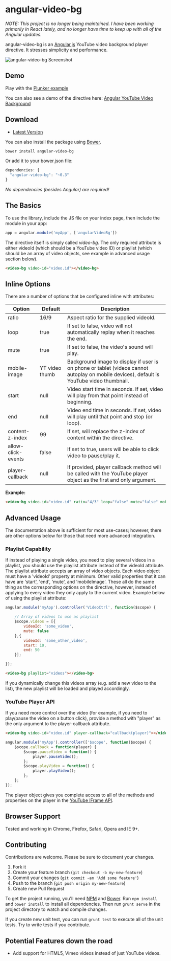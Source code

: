 # angular-video-bg

_NOTE: This project is no longer being maintained. I have been working primarily in React lately, and no longer have time to keep up with all of the Angular updates._

angular-video-bg is an [Angular.js](http://angularjs.org/) YouTube video background player directive. It stresses simplicity and performance.

![angular-video-bg Screenshot](https://raw.github.com/kanzelm3/angular-video-bg/master/screenshot.png)

## Demo

Play with the [Plunker example](http://plnkr.co/edit/PR2oFbCeDoN3PCwAHMdg?p=preview)

You can also see a demo of the directive here: [Angular YouTube Video Background](http://kanzelm3.github.io/angular-video-bg/)

## Download

* [Latest Version](https://github.com/kanzelm3/angular-video-bg/zipball/master)

You can also install the package using [Bower](http://bower.io).

```sh
bower install angular-video-bg
```

Or add it to your bower.json file:

```javascript
dependencies: {
  "angular-video-bg": "~0.3"
}
```

*No dependencies (besides Angular) are required!*

## The Basics

To use the library, include the JS file on your index page, then include the module in your app:

```javascript
app = angular.module('myApp', ['angularVideoBg'])
```

The directive itself is simply called *video-bg*. The only required attribute is either videoId (which should be a YouTube
video ID) or playlist (which should be an array of video objects, see example in advanced usage section below).

```html
<video-bg video-id="video.id"></video-bg>
```

## Inline Options

There are a number of options that be configured inline with attributes:

| Option               | Default             | Description                                                                                 |
| -------------------- | ------------------- | ------------------------------------------------------------------------------------------- |
| ratio                | 16/9                | Aspect ratio for the supplied videoId.                                                      |
| loop                 | true                | If set to false, video will not automatically replay when it reaches the end.               |
| mute                 | true                | If set to false, the video's sound will play.                                               |
| mobile-image         | YT video thumb      | Background image to display if user is on phone or tablet (videos cannot autoplay on mobile devices), default is YouTube video thumbnail. |
| start                | null                | Video start time in seconds. If set, video will play from that point instead of beginning.  |
| end                  | null                | Video end time in seconds. If set, video will play until that point and stop (or loop).     |
| content-z-index      | 99                  | If set, will replace the z-index of content within the directive.                           |
| allow-click-events   | false               | If set to true, users will be able to click video to pause/play it.                         |
| player-callback      | null                | If provided, player callback method will be called with the YouTube player object as the first and only argument. |

**Example:**

```html
<video-bg video-id="video.id" ratio="4/3" loop="false" mute="false" mobile-image="'/img/background-img.png'" start="30" end="120" content-z-index="500" allow-click-events="true"></video-bg>
```

## Advanced Usage

The documentation above is sufficient for most use-cases; however, there are other options below for those that need more
advanced integration.

### Playlist Capability

If instead of playing a single video, you need to play several videos in a playlist, you should use the playlist attribute
instead of the videoId attribute. The playlist attribute accepts an array of video objects. Each video object must have a
'videoId' property at minimum. Other valid properties that it can have are 'start', 'end', 'mute', and 'mobileImage'. These
all do the same thing as the corresponding options on the directive, however, instead of applying to every video they only
apply to the current video. Example below of using the playlist attribute:

```js
angular.module('myApp').controller('VideoCtrl', function($scope) {

    // Array of videos to use as playlist
    $scope.videos = [{
        videoId: 'some_video',
        mute: false
    },{
        videoId: 'some_other_video',
        start: 10,
        end: 50
    }];

});
```

```html
<video-bg playlist="videos"></video-bg>
```

If you dynamically change this videos array (e.g. add a new video to the list), the new playlist will be loaded and
played accordingly.

### YouTube Player API

If you need more control over the video (for example, if you need to play/pause the video on a button click), provide a
method with "player" as the only argument to the player-callback attribute.

```html
<video-bg video-id="video.id" player-callback="callback(player)"></video-bg>
```

```javascript
angular.module('myApp').controller(['$scope', function($scope) {
    $scope.callback = function(player) {
        $scope.pauseVideo = function() {
            player.pauseVideo();
        };
        $scope.playVideo = function() {
            player.playVideo();
        };
    };
});
```

The player object gives you complete access to all of the methods and properties on the player in the
[YouTube IFrame API](https://developers.google.com/youtube/iframe_api_reference#Playback_controls).

## Browser Support

Tested and working in Chrome, Firefox, Safari, Opera and IE 9+.

## Contributing

Contributions are welcome. Please be sure to document your changes.

1. Fork it
2. Create your feature branch (`git checkout -b my-new-feature`)
3. Commit your changes (`git commit -am 'Add some feature'`)
4. Push to the branch (`git push origin my-new-feature`)
5. Create new Pull Request

To get the project running, you'll need [NPM](https://npmjs.org/) and [Bower](http://bower.io/). Run `npm install` and `bower install` to install all dependencies. Then run `grunt serve` in the project directory to watch and compile changes.

If you create new unit test, you can run `grunt test` to execute all of the unit tests. Try to write tests if you contribute.

## Potential Features down the road

* Add support for HTML5, Vimeo videos instead of just YouTube videos.
